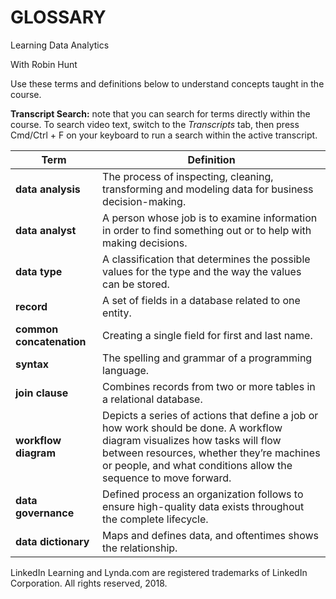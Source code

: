 ﻿# GLOSSARY

Learning Data Analytics

With Robin Hunt

Use these terms and definitions below to understand concepts taught in the course.

**Transcript Search:** note that you can search for terms directly within the course. To search video text, switch to the _Transcripts_ tab, then press Cmd/Ctrl + F on your keyboard to run a search within the active transcript.

| **Term**                 | **Definition**                                                                                                                                                                                                                             |
| ------------------------ | ------------------------------------------------------------------------------------------------------------------------------------------------------------------------------------------------------------------------------------------ |
| **data analysis**        | The process of inspecting, cleaning, transforming and modeling data for business decision-making.                                                                                                                                          |
| **data analyst**         | A person whose job is to examine information in order to find something out or to help with making decisions.                                                                                                                              |
| **data type**            | A classification that determines the possible values for the type and the way the values can be stored.                                                                                                                                    |
| **record**               | A set of fields in a database related to one entity.                                                                                                                                                                                       |
| **common concatenation** | Creating a single field for first and last name.                                                                                                                                                                                           |
| **syntax**               | The spelling and grammar of a programming language.                                                                                                                                                                                        |
| **join clause**          | Combines records from two or more tables in a relational database.                                                                                                                                                                         |
| **workflow diagram**     | Depicts a series of actions that define a job or how work should be done. A workflow diagram visualizes how tasks will flow between resources, whether they’re machines or people, and what conditions allow the sequence to move forward. |
| **data governance**      | Defined process an organization follows to ensure high-quality data exists throughout the complete lifecycle.                                                                                                                              |
| **data dictionary**      | Maps and defines data, and oftentimes shows the relationship.                                                                                                                                                                              |

LinkedIn Learning and Lynda.com are registered trademarks of LinkedIn Corporation. All rights reserved, 2018.
